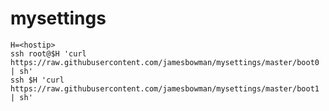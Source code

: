 # mysettings

    H=<hostip>
    ssh root@$H 'curl  https://raw.githubusercontent.com/jamesbowman/mysettings/master/boot0 | sh'
    ssh $H 'curl  https://raw.githubusercontent.com/jamesbowman/mysettings/master/boot1 | sh'
